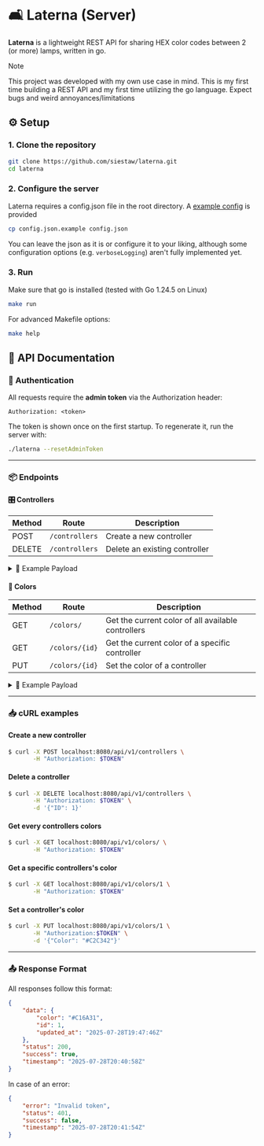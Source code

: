 # 🛋️ Laterna (Server)

**Laterna** is a lightweight REST API for sharing HEX color codes between 2 (or more) lamps, written in go.

> [!NOTE]
> This project was developed with my own use case in mind.
> This is my first time building a REST API and my first time utilizing the go language.
> Expect bugs and weird annoyances/limitations

## ⚙️ Setup

### 1. Clone the repository

```sh
git clone https://github.com/siestaw/laterna.git
cd laterna
```

### 2. Configure the server

Laterna requires a config.json file in the root directory. A [example config](https://github.com/siestaw/Laterna/blob/main/config.json.example) is provided

```sh
cp config.json.example config.json
```

You can leave the json as it is or configure it to your liking, although some configuration options (e.g. `verboseLogging`) aren't fully implemented yet.

### 3. Run

Make sure that go is installed (tested with Go 1.24.5 on Linux)

```sh
make run
```

For advanced Makefile options:

```sh
make help
```

## 🛜 API Documentation

### 🔑 Authentication

All requests require the **admin token** via the Authorization header:

```
Authorization: <token>
```

The token is shown once on the first startup. To regenerate it, run the server with:

```sh
./laterna --resetAdminToken
```

---

### 📦️ Endpoints

#### 🎛️ Controllers

| Method | Route          | Description                   |
| ------ | -------------- | ----------------------------- |
| POST   | `/controllers` | Create a new controller       |
| DELETE | `/controllers` | Delete an existing controller |

<details> <summary>🔧 Example Payload</summary>

```jsonc
// DELETE /controllers
{
    "ID": 1
}
```

</details>

#### 🎨 Colors

| Method | Route          | Description                                        |
| ------ | -------------- | -------------------------------------------------- |
| GET    | `/colors/`     | Get the current color of all available controllers |
| GET    | `/colors/{id}` | Get the current color of a specific controller     |
| PUT    | `/colors/{id}` | Set the color of a controller                      |

<details> <summary>🔧 Example Payload</summary>

```jsonc
// PUT /colors/1
{
    "Color": "#5398B7"
}
```

</details>

---

### 📥️ cURL examples

#### Create a new controller

```bash
$ curl -X POST localhost:8080/api/v1/controllers \
       -H "Authorization: $TOKEN"
```

#### Delete a controller

```bash
$ curl -X DELETE localhost:8080/api/v1/controllers \
       -H "Authorization: $TOKEN" \
       -d '{"ID": 1}'
```

#### Get every controllers colors

```bash
$ curl -X GET localhost:8080/api/v1/colors/ \
       -H "Authorization: $TOKEN"
```

#### Get a specific controllers's color

```bash
$ curl -X GET localhost:8080/api/v1/colors/1 \
       -H "Authorization: $TOKEN"
```

#### Set a controller's color

```bash
$ curl -X PUT localhost:8080/api/v1/colors/1 \
       -H "Authorization:$TOKEN" \
       -d '{"Color": "#C2C342"}'
```

---

### 📤️ Response Format

All responses follow this format:

```json
{
    "data": {
        "color": "#C16A31",
        "id": 1,
        "updated_at": "2025-07-28T19:47:46Z"
    },
    "status": 200,
    "success": true,
    "timestamp": "2025-07-28T20:40:58Z"
}
```

In case of an error:

```json
{
    "error": "Invalid token",
    "status": 401,
    "success": false,
    "timestamp": "2025-07-28T20:41:54Z"
}
```
